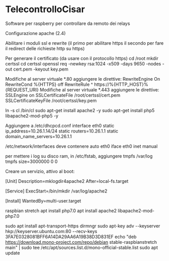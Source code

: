 # TelecontrolloCisar
Software per raspberry per controllare da remoto dei relays 


Configurazione apache (2.4)

Abilitare i moduli ssl e rewrite (il primo per abilitare https il secondo per fare il redirect delle richieste http su https)

Per generare il certificato (da usare con il protocollo https)
cd /root
mkdir certssl
cd certssl
openssl req -newkey rsa:1024 -x509 -days 9650 -nodes -out cert.pem -keyout key.pem

Modifiche al server virtuale *.80
aggiungere le direttive:
RewriteEngine On
RewriteCond %{HTTPS} off
RewriteRule ^ https://%{HTTP_HOST}%{REQUEST_URI}
Modifiche al server virtuale *.443
aggiungere le direttive:
SSLEngine on
SSLCertificateFile /root/certssl/cert.pem
SSLCertificateKeyFile /root/certssl/key.pem

ln -s cl /bin/cl
sudo apt-get install apache2 -y
sudo apt-get install php5 libapache2-mod-php5 -y

Aggiungere a /etc/dhcpcd.conf
interface eth0
static ip_address=10.26.1.14/24
static routers=10.26.1.1
static domain_name_servers=10.26.1.1

/etc/network/interfaces deve contenere
auto eth0
  iface eth0 inet manual

per mettere i log su disco ram, in /etc/fstab, aggiungere
  tmpfs	/var/log	tmpfs	size=3000000	0	0


Creare un servizio, attivo al boot:

[Unit]
Description=mklogdir4apache2
After=local-fs.target

[Service]
ExecStart=/bin/mkdir /var/log/apache2

[Install]
WantedBy=multi-user.target


raspbian stretch
apt install php7.0
apt install apache2 libapache2-mod-php7.0

sudo apt install apt-transport-https dirmngr
sudo apt-key adv --keyserver hkp://keyserver.ubuntu.com:80 --recv-keys 3FA7E0328081BFF6A14DA29AA6A19B38D3D831EF
echo "deb https://download.mono-project.com/repo/debian stable-raspbianstretch main" | sudo tee /etc/apt/sources.list.d/mono-official-stable.list
sudo apt update

